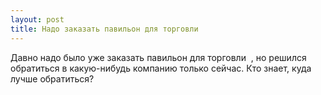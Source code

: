 ```yaml
---
layout: post 
title: Надо заказать павильон для торговли ‌ ‌ 
--- 
```

Давно надо было уже заказать павильон для торговли ‌ ‌, но решился обратиться в какую-нибудь компанию только сейчас. Кто знает, куда лучше обратиться?